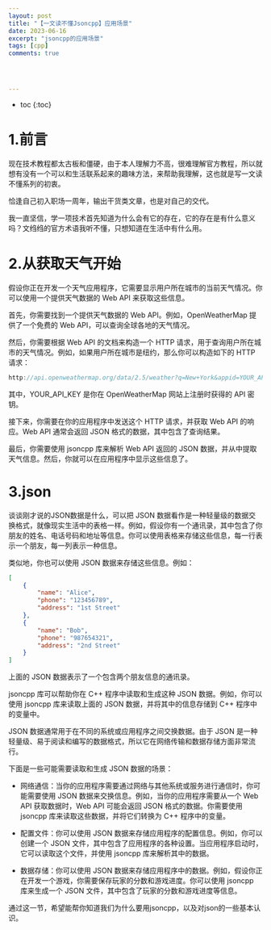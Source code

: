 ```yaml
---
layout: post
title: "【一文读不懂Jsoncpp】应用场景"
date: 2023-06-16
excerpt: "jsoncpp的应用场景"
tags: [cpp]
comments: true




---
```


* toc
{:toc}




# 1.前言

现在技术教程都太古板和僵硬，由于本人理解力不高，很难理解官方教程，所以就想有没有一个可以和生活联系起来的趣味方法，来帮助我理解，这也就是写一文读不懂系列的初衷。

恰逢自己初入职场一周年，输出干货类文章，也是对自己的交代。

我一直坚信，学一项技术首先知道为什么会有它的存在，它的存在是有什么意义吗？文绉绉的官方术语我听不懂，只想知道在生活中有什么用。

# 2.从获取天气开始

假设你正在开发一个天气应用程序，它需要显示用户所在城市的当前天气情况。你可以使用一个提供天气数据的 Web API 来获取这些信息。

首先，你需要找到一个提供天气数据的 Web API。例如，OpenWeatherMap 提供了一个免费的 Web API，可以查询全球各地的天气情况。

然后，你需要根据 Web API 的文档来构造一个 HTTP 请求，用于查询用户所在城市的天气情况。例如，如果用户所在城市是纽约，那么你可以构造如下的 HTTP 请求：

```c++
http://api.openweathermap.org/data/2.5/weather?q=New+York&appid=YOUR_API_KEY
```

其中，YOUR_API_KEY 是你在 OpenWeatherMap 网站上注册时获得的 API 密钥。

接下来，你需要在你的应用程序中发送这个 HTTP 请求，并获取 Web API 的响应。Web API 通常会返回 JSON 格式的数据，其中包含了查询结果。

最后，你需要使用 jsoncpp 库来解析 Web API 返回的 JSON 数据，并从中提取天气信息。然后，你就可以在应用程序中显示这些信息了。

# 3.json

谈谈刚才说的JSON数据是什么，可以把 JSON 数据看作是一种轻量级的数据交换格式，就像现实生活中的表格一样。例如，假设你有一个通讯录，其中包含了你朋友的姓名、电话号码和地址等信息。你可以使用表格来存储这些信息，每一行表示一个朋友，每一列表示一种信息。

类似地，你也可以使用 JSON 数据来存储这些信息。例如：

```json
[
    {
        "name": "Alice",
        "phone": "123456789",
        "address": "1st Street"
    },
    {
        "name": "Bob",
        "phone": "987654321",
        "address": "2nd Street"
    }
]
```

上面的 JSON 数据表示了一个包含两个朋友信息的通讯录。

jsoncpp 库可以帮助你在 C++ 程序中读取和生成这种 JSON 数据。例如，你可以使用 jsoncpp 库来读取上面的 JSON 数据，并将其中的信息存储到 C++ 程序中的变量中。

JSON 数据通常用于在不同的系统或应用程序之间交换数据。由于 JSON 是一种轻量级、易于阅读和编写的数据格式，所以它在网络传输和数据存储方面非常流行。

下面是一些可能需要读取和生成 JSON 数据的场景：

- 网络通信：当你的应用程序需要通过网络与其他系统或服务进行通信时，你可能需要使用 JSON 数据来交换信息。例如，当你的应用程序需要从一个 Web API 获取数据时，Web API 可能会返回 JSON 格式的数据。你需要使用 jsoncpp 库来读取这些数据，并将它们转换为 C++ 程序中的变量。

- 配置文件：你可以使用 JSON 数据来存储应用程序的配置信息。例如，你可以创建一个 JSON 文件，其中包含了应用程序的各种设置。当应用程序启动时，它可以读取这个文件，并使用 jsoncpp 库来解析其中的数据。

- 数据存储：你可以使用 JSON 数据来存储应用程序中的数据。例如，假设你正在开发一个游戏，你需要保存玩家的分数和游戏进度。你可以使用 jsoncpp 库来生成一个 JSON 文件，其中包含了玩家的分数和游戏进度等信息。

通过这一节，希望能帮你知道我们为什么要用jsoncpp，以及对json的一些基本认识。